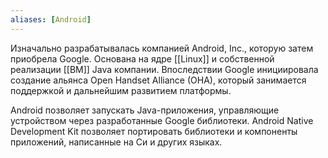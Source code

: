 ```yaml
---
aliases: [Android]
---
```

Изначально разрабатывалась компанией Android, Inc., которую затем приобрела Google. Основана на ядре [[Linux]] и собственной реализации [[ВМ]] Java компании. Впоследствии Google инициировала создание альянса Open Handset Alliance (OHA), который занимается поддержкой и дальнейшим развитием платформы.

Android позволяет запускать Java-приложения, управляющие устройством через разработанные Google библиотеки. Android Native Development Kit позволяет портировать библиотеки и компоненты приложений, написанные на Си и других языках.

